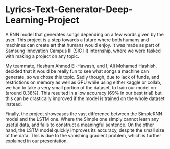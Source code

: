 # Lyrics-Text-Generator-Deep-Learning-Project
A RNN model that generates songs depending on a few words given by the user.
This project is a step towards a future where both humans and machines can create art that humans would enjoy. It was made as part of Samsung Innovation Campus III (SIC III) internship, where we were tasked with making a project on any topic.

My teammate, Hesham Ahmed El-Hawash, and I, Ali Mohamed Hashish, decided that it would be really fun to see what songs a machine can generate, so we chose this topic.
Sadly though, due to lack of funds, and restrictions on memory as well as GPU while using either kaggle or collab, we had to take a very small portion of the dataset, to train our model on (around 0.38%). This resulted in a low accuracy (69% in our best trial) but this can be drastically improved if the model is trained on the whole dataset instead.

Finally, the project showcases the vast difference between the SimpleRNN model and the LSTM one. Where the Simple one simply cannot learn any useful data, and fails to construct a meaningful sentence. On the other hand, the LSTM model quickly improves its accuracy, despite the small size of the data. This is due to the vanishing gradient problem, which is further explained in our presentation.
